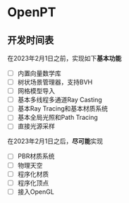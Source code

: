 # OpenPT

## 开发时间表

在2023年2月1日之前，实现如下**基本功能**

- [ ] 内置向量数学库
- [ ] 树状场景管理器，支持BVH
- [ ] 网格模型导入
- [ ] 基本多线程多通道Ray Casting
- [ ] 基本Ray Tracing和基本材质系统
- [ ] 基本全局光照和Path Tracing
- [ ] 直接光源采样

在2023年2月1日之后，**尽可能**实现

- [ ] PBR材质系统
- [ ] 物理天空
- [ ] 程序化材质
- [ ] 程序化顶点
- [ ] 接入OpenGL